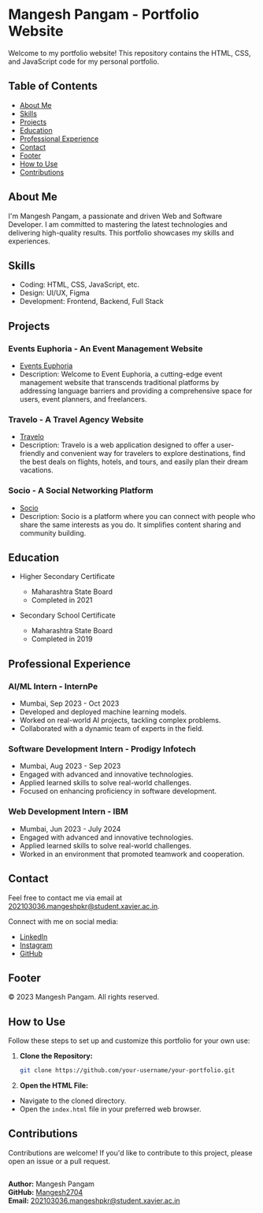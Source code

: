 # Mangesh Pangam - Portfolio Website

Welcome to my portfolio website! This repository contains the HTML, CSS, and JavaScript code for my personal portfolio.

## Table of Contents

- [About Me](#about-me)
- [Skills](#skills)
- [Projects](#projects)
- [Education](#education)
- [Professional Experience](#professional-experience)
- [Contact](#contact)
- [Footer](#footer)
- [How to Use](#how-to-use)
- [Contributions](#contributions)


## About Me

I'm Mangesh Pangam, a passionate and driven Web and Software Developer. I am committed to mastering the latest technologies and delivering high-quality results. This portfolio showcases my skills and experiences.

## Skills

- Coding: HTML, CSS, JavaScript, etc.
- Design: UI/UX, Figma
- Development: Frontend, Backend, Full Stack

## Projects

### Events Euphoria - An Event Management Website

- [Events Euphoria](https://github.com/Mangesh2704/Events-Euphoria-A-Event-Management-Website)
- Description: Welcome to Event Euphoria, a cutting-edge event management website that transcends traditional platforms by addressing language barriers and providing a comprehensive space for users, event planners, and freelancers.

### Travelo - A Travel Agency Website

- [Travelo](https://github.com/Mangesh2704/Travelo-A-Travel-Agency-Website)
- Description: Travelo is a web application designed to offer a user-friendly and convenient way for travelers to explore destinations, find the best deals on flights, hotels, and tours, and easily plan their dream vacations.

### Socio - A Social Networking Platform

- [Socio](https://github.com/Mangesh2704/Socio-A-Social-Media-App)
- Description: Socio is a platform where you can connect with people who share the same interests as you do. It simplifies content sharing and community building.

## Education

- Higher Secondary Certificate
  - Maharashtra State Board
  - Completed in 2021

- Secondary School Certificate
  - Maharashtra State Board
  - Completed in 2019

## Professional Experience

### AI/ML Intern - InternPe

- Mumbai, Sep 2023 - Oct 2023
- Developed and deployed machine learning models.
- Worked on real-world AI projects, tackling complex problems.
- Collaborated with a dynamic team of experts in the field.

### Software Development Intern - Prodigy Infotech

- Mumbai, Aug 2023 - Sep 2023
- Engaged with advanced and innovative technologies.
- Applied learned skills to solve real-world challenges.
- Focused on enhancing proficiency in software development.

### Web Development Intern - IBM

- Mumbai, Jun 2023 - July 2024
- Engaged with advanced and innovative technologies.
- Applied learned skills to solve real-world challenges.
- Worked in an environment that promoted teamwork and cooperation.

## Contact

Feel free to contact me via email at [202103036.mangeshpkr@student.xavier.ac.in](mailto:202103036.mangeshpkr@student.xavier.ac.in).

Connect with me on social media:
- [LinkedIn](https://www.linkedin.com/)
- [Instagram](https://www.instagram.com/)
- [GitHub](https://github.com/)

## Footer

&copy; 2023 Mangesh Pangam. All rights reserved.

## How to Use

Follow these steps to set up and customize this portfolio for your own use:

1. **Clone the Repository:**

   ```bash
   git clone https://github.com/your-username/your-portfolio.git

2. **Open the HTML File:**
- Navigate to the cloned directory.
- Open the `index.html` file in your preferred web browser.

## Contributions

Contributions are welcome! If you'd like to contribute to this project, please open an issue or a pull request.

##
**Author:** Mangesh Pangam  
**GitHub:** [Mangesh2704](https://github.com/Mangesh2704)  
**Email:** 202103036.mangeshpkr@student.xavier.ac.in
